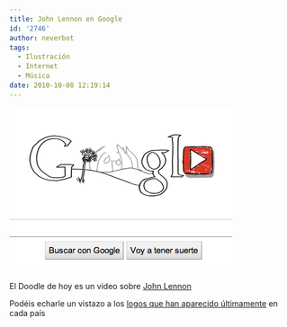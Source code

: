 ```yaml
---
title: John Lennon en Google
id: '2746'
author: neverbot
tags:
  - Ilustración
  - Internet
  - Música
date: 2010-10-08 12:19:14
---
```


![doodle.png](./john-lennon-en-google/doodle.png)

El Doodle de hoy es un video sobre [John Lennon](http://www.google.es/search?q=John+Lennon&ct=lennon10-hp&oi=ddle&hl=es)

Podéis echarle un vistazo a los [logos que han aparecido últimamente](http://www.google.es/logos/) en cada país